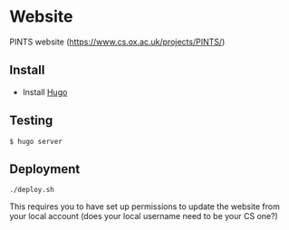 # Website

PINTS website (https://www.cs.ox.ac.uk/projects/PINTS/)

## Install

- Install [Hugo](https://gohugo.io/)

## Testing

```
$ hugo server
```

## Deployment

```
./deploy.sh
```

This requires you to have set up permissions to update the website from your local account (does your local username need to be your CS one?)
